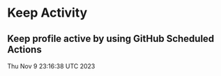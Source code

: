 # Keep Activity 
Keep profile active by using GitHub Scheduled Actions
--- 
Thu Nov  9 23:16:38 UTC 2023